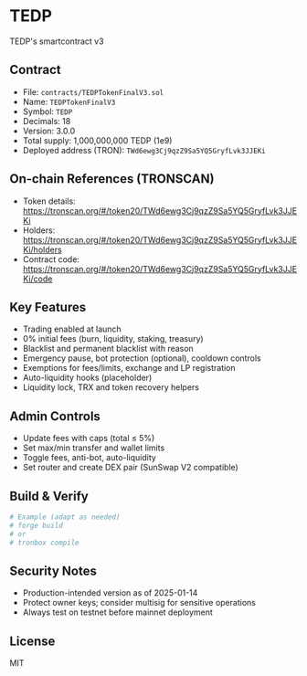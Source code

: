 # TEDP

TEDP's smartcontract v3

## Contract

- File: `contracts/TEDPTokenFinalV3.sol`
- Name: `TEDPTokenFinalV3`
- Symbol: `TEDP`
- Decimals: 18
- Version: 3.0.0
- Total supply: 1,000,000,000 TEDP (1e9)
- Deployed address (TRON): `TWd6ewg3Cj9qzZ9Sa5YQ5GryfLvk3JJEKi`

## On-chain References (TRONSCAN)

- Token details: https://tronscan.org/#/token20/TWd6ewg3Cj9qzZ9Sa5YQ5GryfLvk3JJEKi
- Holders: https://tronscan.org/#/token20/TWd6ewg3Cj9qzZ9Sa5YQ5GryfLvk3JJEKi/holders
- Contract code: https://tronscan.org/#/token20/TWd6ewg3Cj9qzZ9Sa5YQ5GryfLvk3JJEKi/code

## Key Features

- Trading enabled at launch
- 0% initial fees (burn, liquidity, staking, treasury)
- Blacklist and permanent blacklist with reason
- Emergency pause, bot protection (optional), cooldown controls
- Exemptions for fees/limits, exchange and LP registration
- Auto-liquidity hooks (placeholder)
- Liquidity lock, TRX and token recovery helpers

## Admin Controls

- Update fees with caps (total ≤ 5%)
- Set max/min transfer and wallet limits
- Toggle fees, anti-bot, auto-liquidity
- Set router and create DEX pair (SunSwap V2 compatible)

## Build & Verify

```bash
# Example (adapt as needed)
# forge build
# or
# tronbox compile
```

## Security Notes

- Production-intended version as of 2025-01-14
- Protect owner keys; consider multisig for sensitive operations
- Always test on testnet before mainnet deployment

## License

MIT
